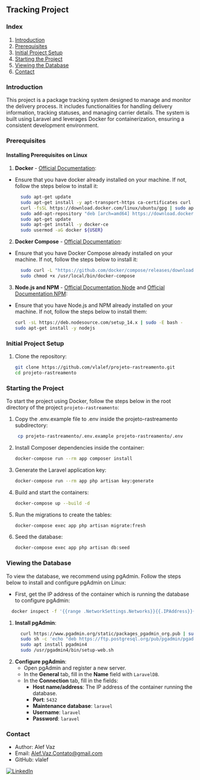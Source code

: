 ## Tracking Project

### Index
1. [Introduction](#introduction)
2. [Prerequisites](#prerequisites)
3. [Initial Project Setup](#initial-project-setup)
4. [Starting the Project](#starting-the-project)
5. [Viewing the Database](#viewing-the-database)
6. [Contact](#contact)

### Introduction

This project is a package tracking system designed to manage and monitor the delivery process. It includes functionalities for handling delivery information, tracking statuses, and managing carrier details. The system is built using Laravel and leverages Docker for containerization, ensuring a consistent development environment.

### Prerequisites

#### Installing Prerequisites on Linux


1. **Docker** - [Official Documentation](https://docs.docker.com/engine/install/ubuntu/):
- Ensure that you have docker already installed on your machine. If not, follow the steps below to install it:
    ```sh
      sudo apt-get update
      sudo apt-get install -y apt-transport-https ca-certificates curl software-properties-common
      curl -fsSL https://download.docker.com/linux/ubuntu/gpg | sudo apt-key add -
      sudo add-apt-repository "deb [arch=amd64] https://download.docker.com/linux/ubuntu $(lsb_release -cs) stable"
      sudo apt-get update
      sudo apt-get install -y docker-ce
      sudo usermod -aG docker ${USER}
    ```

2. **Docker Compose** - [Official Documentation](https://docs.docker.com/compose/install/):
- Ensure that you have Docker Compose already installed on your machine. If not, follow the steps below to install it:
    ```sh
      sudo curl -L "https://github.com/docker/compose/releases/download/1.29.2/docker-compose-$(uname -s)-$(uname -m)" -o /usr/local/bin/docker-compose
      sudo chmod +x /usr/local/bin/docker-compose
    ```

3. **Node.js and NPM** - [Official Documentation Node](https://nodejs.org/en/download/package-manager/) and [Official Documentation NPM](https://docs.npmjs.com/downloading-and-installing-node-js-and-npm):
- Ensure that you have Node.js and NPM already installed on your machine. If not, follow the steps below to install them:
    ```sh
    curl -sL https://deb.nodesource.com/setup_14.x | sudo -E bash -
    sudo apt-get install -y nodejs
    ```

### Initial Project Setup

1. Clone the repository:
    ```sh
    git clone https://github.com/vlalef/projeto-rastreamento.git
    cd projeto-rastreamento
    ```

### Starting the Project

To start the project using Docker, follow the steps below in the root directory of the project `projeto-rastreamento`:

1. Copy the .env.example file to .env inside the projeto-rastreamento subdirectory:  
   ```sh
    cp projeto-rastreamento/.env.example projeto-rastreamento/.env
   ```
2. Install Composer dependencies inside the container:
    ```sh
    docker-compose run --rm app composer install
    ```

3. Generate the Laravel application key:
    ```sh
    docker-compose run --rm app php artisan key:generate
    ```

4. Build and start the containers:
    ```sh
    docker-compose up --build -d
    ```

5. Run the migrations to create the tables:
    ```sh
    docker-compose exec app php artisan migrate:fresh
    ```

6. Seed the database:
    ```sh
    docker-compose exec app php artisan db:seed
    ```

### Viewing the Database

To view the database, we recommend using pgAdmin. Follow the steps below to install and configure pgAdmin on Linux:
* First, get the IP address of the container which is running the database to configure pgAdmin:
```sh
  docker inspect -f '{{range .NetworkSettings.Networks}}{{.IPAddress}}{{end}}' CONTAINER_ID (laravel_db)
```
1. **Install pgAdmin**:
    ```sh
      curl https://www.pgadmin.org/static/packages_pgadmin_org.pub | sudo apt-key add
      sudo sh -c 'echo "deb https://ftp.postgresql.org/pub/pgadmin/pgadmin4/apt/$(lsb_release -cs) pgadmin4 main" > /etc/apt/sources.list.d/pgadmin4.list && apt update'
      sudo apt install pgadmin4
      sudo /usr/pgadmin4/bin/setup-web.sh
    ```
2. **Configure pgAdmin**:
   - Open pgAdmin and register a new server.
   - In the **General** tab, fill in the **Name** field with `LaravelDB`.
   - In the **Connection** tab, fill in the fields:
      - **Host name/address**: The IP address of the container running the database.
      - **Port**: `5432`
      - **Maintenance database**: `laravel`
      - **Username**: `laravel`
      - **Password**: `laravel`

### Contact
- Author: Alef Vaz
- Email: Alef.Vaz.Contato@gmail.com
- GitHub: vlalef

[![LinkedIn][linkedin-shield]][linkedin-url]

[linkedin-shield]: https://img.shields.io/badge/-LinkedIn-black.svg?style=for-the-badge&logo=linkedin&colorB=555
[linkedin-url]: https://linkedin.com/in/alef-vaz

